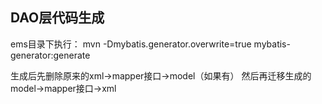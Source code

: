 ## DAO层代码生成
ems目录下执行：
mvn -Dmybatis.generator.overwrite=true mybatis-generator:generate

生成后先删除原来的xml->mapper接口->model（如果有）
然后再迁移生成的model->mapper接口->xml